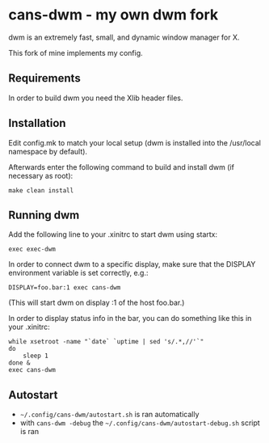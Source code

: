 cans-dwm - my own dwm fork
============================
dwm is an extremely fast, small, and dynamic window manager for X.

This fork of mine implements my config.

Requirements
------------
In order to build dwm you need the Xlib header files.


Installation
------------
Edit config.mk to match your local setup (dwm is installed into
the /usr/local namespace by default).

Afterwards enter the following command to build and install dwm (if
necessary as root):

    make clean install


Running dwm
-----------
Add the following line to your .xinitrc to start dwm using startx:

    exec exec-dwm

In order to connect dwm to a specific display, make sure that
the DISPLAY environment variable is set correctly, e.g.:

    DISPLAY=foo.bar:1 exec cans-dwm

(This will start dwm on display :1 of the host foo.bar.)

In order to display status info in the bar, you can do something
like this in your .xinitrc:

    while xsetroot -name "`date` `uptime | sed 's/.*,//'`"
    do
    	sleep 1
    done &
    exec cans-dwm


Autostart
----------
- `~/.config/cans-dwm/autostart.sh` is ran automatically
- with `cans-dwm -debug` the `~/.config/cans-dwm/autostart-debug.sh` script is ran
